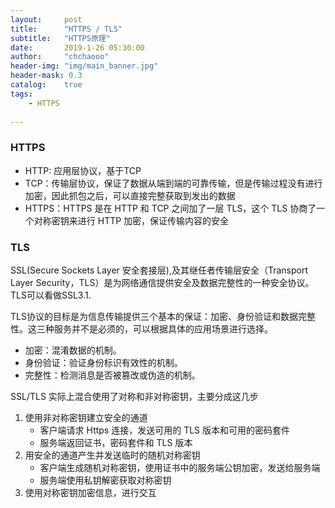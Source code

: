 ```yaml
---
layout:     post
title:      "HTTPS / TLS"
subtitle:   "HTTPS原理"
date:       2019-1-26 05:30:00
author:     "chchaooo"
header-img: "img/main_banner.jpg"
header-mask: 0.3
catalog:    true
tags:
    - HTTPS
    
---
```



### HTTPS
* HTTP: 应用层协议，基于TCP
* TCP：传输层协议，保证了数据从端到端的可靠传输，但是传输过程没有进行加密，因此抓包之后，可以直接完整获取到发出的数据
* HTTPS：HTTPS 是在 HTTP 和 TCP 之间加了一层 TLS，这个 TLS 协商了一个对称密钥来进行 HTTP 加密，保证传输内容的安全

### TLS

SSL(Secure Sockets Layer 安全套接层),及其继任者传输层安全（Transport Layer Security，TLS）是为网络通信提供安全及数据完整性的一种安全协议。TLS可以看做SSL3.1.

TLS协议的目标是为信息传输提供三个基本的保证：加密、身份验证和数据完整性。这三种服务并不是必须的，可以根据具体的应用场景进行选择。
* 加密：混淆数据的机制。
* 身份验证：验证身份标识有效性的机制。
* 完整性：检测消息是否被篡改或伪造的机制。


SSL/TLS 实际上混合使用了对称和非对称密钥，主要分成这几步

1. 使用非对称密钥建立安全的通道
    * 客户端请求 Https 连接，发送可用的 TLS 版本和可用的密码套件
    * 服务端返回证书，密码套件和 TLS 版本
2. 用安全的通道产生并发送临时的随机对称密钥
    * 客户端生成随机对称密钥，使用证书中的服务端公钥加密，发送给服务端
    * 服务端使用私钥解密获取对称密钥
3. 使用对称密钥加密信息，进行交互



